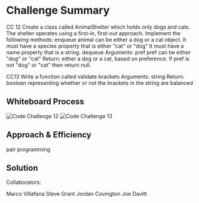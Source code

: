 # Challenge Summary

CC 12
Create a class called AnimalShelter which holds only dogs and cats.
The shelter operates using a first-in, first-out approach.
Implement the following methods:
enqueue
animal can be either a dog or a cat object.
It must have a species property that is either "cat" or "dog"
It must have a name property that is a string.
dequeue
Arguments: pref
pref can be either "dog" or "cat"
Return: either a dog or a cat, based on preference.
If pref is not "dog" or "cat" then return null.

CC13
Write a function called validate brackets
Arguments: string
Return: boolean
representing whether or not the brackets in the string are balanced


## Whiteboard Process
![Code Challenge 12](assets/codechallenge12.png)
![Code Challenge 13](assets/codechallenge13.png)


## Approach & Efficiency
pair programming

## Solution

Collaborators:

Marco Villafana
Steve Grant
Jordan Covington
Joe Davitt

